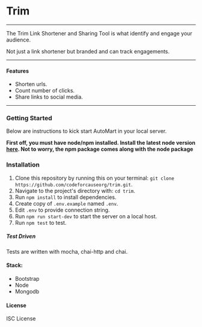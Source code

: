# Trim

<hr>

The Trim Link Shortener and Sharing Tool is what identify and engage your audience.

Not just a link shortener but branded and can track engagements.

<hr/>

#### Features

- Shorten urls.
- Count number of clicks.
- Share links to social media.

<hr/>

### Getting Started

Below are instructions to kick start AutoMart in your local server.

**First off, you must have node/npm installed. Install the latest node version [here](https://nodejs.org/en/download/). Not to worry, the npm package comes along with the node package**

### Installation

1.  Clone this repository by running this on your terminal: `git clone https://github.com/codeforcauseorg/trim.git`.
2.  Navigate to the project's directory with: `cd trim`.
3.  Run `npm install` to install dependencies.
4.  Create copy of `.env.example` named `.env`.
5.  Edit `.env` to provide connection string.
6.  Run `npm run start-dev` to start the server on a local host.
7.  Run `npm test` to test.

##### Test Driven

Tests are written with mocha, chai-http and chai.

#### Stack:

- Bootstrap
- Node
- Mongodb

#### License

ISC License
